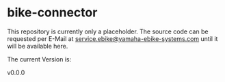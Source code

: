# bike-connector

This repository is currently only a placeholder.
The source code can be requested per E-Mail at service.ebike@yamaha-ebike-systems.com until it will be available here.

The current Version is: 
<!--- START VERSION INFO --->v0.0.0<!--- END VERSION INFO --->
